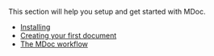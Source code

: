 This section will help you setup and get started with MDoc.

- [Installing](./installing.md)
- [Creating your first document](./creating-your-first-document.md)
- [The MDoc workflow](./workflow.md)
